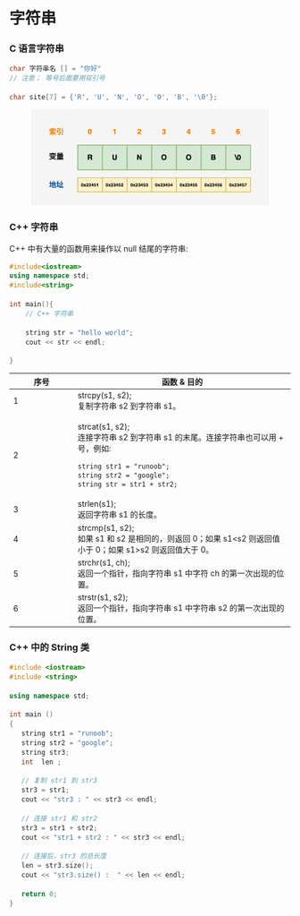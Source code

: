 # 字符串

### C 语言字符串

```c
char 字符串名 [] = "你好"
// 注意； 等号后面要用双引号

char site[7] = {'R', 'U', 'N', 'O', 'O', 'B', '\0'};

```

<figure><img src="../.gitbook/assets/image.png" alt=""><figcaption></figcaption></figure>

### C++ 字符串

C++ 中有大量的函数用来操作以 null 结尾的字符串:

```cpp
#include<iostream>
using namespace std;
#include<string>

int main(){
    // C++ 字符串
    
    string str = "hello world";
    cout << str << endl;
    
}
```

<table><thead><tr><th width="101.5">序号</th><th>函数 &#x26; 目的</th></tr></thead><tbody><tr><td>1</td><td>strcpy(s1, s2);<br>复制字符串 s2 到字符串 s1。</td></tr><tr><td>2</td><td><p>strcat(s1, s2);<br>连接字符串 s2 到字符串 s1 的末尾。连接字符串也可以用 + 号，例如:<br></p><pre><code>string str1 = "runoob";
string str2 = "google";
string str = str1 + str2;
</code></pre></td></tr><tr><td>3</td><td>strlen(s1);<br>返回字符串 s1 的长度。</td></tr><tr><td>4</td><td>strcmp(s1, s2);<br>如果 s1 和 s2 是相同的，则返回 0；如果 s1&#x3C;s2 则返回值小于 0；如果 s1>s2 则返回值大于 0。</td></tr><tr><td>5</td><td>strchr(s1, ch);<br>返回一个指针，指向字符串 s1 中字符 ch 的第一次出现的位置。</td></tr><tr><td>6</td><td>strstr(s1, s2);<br>返回一个指针，指向字符串 s1 中字符串 s2 的第一次出现的位置。</td></tr></tbody></table>

### C++ 中的 String 类

```cpp
#include <iostream>
#include <string>
 
using namespace std;
 
int main ()
{
   string str1 = "runoob";
   string str2 = "google";
   string str3;
   int  len ;
 
   // 复制 str1 到 str3
   str3 = str1;
   cout << "str3 : " << str3 << endl;
 
   // 连接 str1 和 str2
   str3 = str1 + str2;
   cout << "str1 + str2 : " << str3 << endl;
 
   // 连接后，str3 的总长度
   len = str3.size();
   cout << "str3.size() :  " << len << endl;
 
   return 0;
}
```
